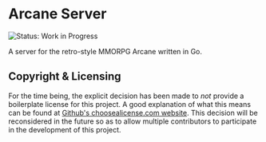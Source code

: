 # Arcane Server

![Status: Work in Progress](https://img.shields.io/badge/Status-Work&#32;in&#32;Progress-blue.svg)

A server for the retro-style MMORPG Arcane written in Go.

## Copyright & Licensing

For the time being, the explicit decision has been made to *not* provide a boilerplate license for
this project. A good explanation of what this means can be found at
[Github's choosealicense.com website](https://choosealicense.com/no-permission/). This decision
will be reconsidered in the future so as to allow multiple contributors to participate in the
development of this project.
